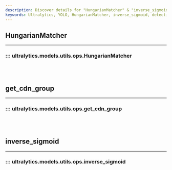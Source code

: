 ```yaml
---
description: Discover details for "HungarianMatcher" & "inverse_sigmoid" functions in Ultralytics YOLO, advanced tools supporting detection models.
keywords: Ultralytics, YOLO, HungarianMatcher, inverse_sigmoid, detection models, model utilities, ops
---
```


## HungarianMatcher
---
### ::: ultralytics.models.utils.ops.HungarianMatcher
<br><br>

## get_cdn_group
---
### ::: ultralytics.models.utils.ops.get_cdn_group
<br><br>

## inverse_sigmoid
---
### ::: ultralytics.models.utils.ops.inverse_sigmoid
<br><br>
